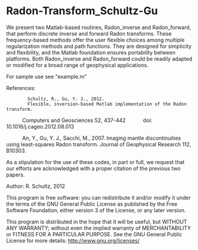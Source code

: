 Radon-Transform_Schultz-Gu
=========================

We present two Matlab-based routines, Radon_inverse and Radon_forward, that perform discrete inverse and forward Radon transforms.  These frequency-based methods offer the user flexible choices among multiple regularization methods and path functions. They are designed for simplicity and flexibility, and the Matlab foundation ensures portability between platforms.  Both Radon_inverse and Radon_forward could be readily adapted or modified for a broad range of geophysical applications.

For sample use see "example.m"

References: 
            
            Schultz, R., Gu, Y. J., 2012. 
            Flexible, inversion-based Matlab implementation of the Radon transform.  
            Computers and Geosciences 52, 437-442
            doi: 10.1016/j.cageo.2012.08.013

            An, Y., Gu, Y. J., Sacchi, M., 2007. 
            Imaging mantle discontinuities using least-squares Radon transform.
            Journal of Geophysical Research 112, B10303.

As a stipulation for the use of these codes, in part or full, we request that our efforts are acknowledged with a proper citation of the previous two papers.

Author: R. Schultz, 2012

This program is free software: you can redistribute it and/or modify it under the terms of the GNU General Public License as published by the Free Software Foundation, either version 3 of the License, or any later version.

This program is distributed in the hope that it will be useful, but WITHOUT ANY WARRANTY; without even the implied warranty of MERCHANTABILITY or FITNESS FOR A PARTICULAR PURPOSE.  See the GNU General Public License for more details: http://www.gnu.org/licenses/
